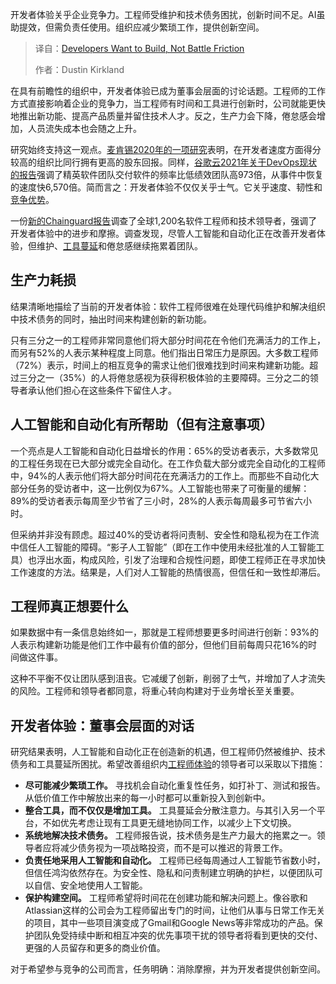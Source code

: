 <!--
title: 开发者只想构建，而非内耗
cover: https://cdn.thenewstack.io/media/2025/10/e9c28b0b-build12.jpg
summary: 开发者体验关乎企业竞争力。工程师受维护和技术债务困扰，创新时间不足。AI虽助提效，但需负责任使用。组织应减少繁琐工作，提供创新空间。
-->

开发者体验关乎企业竞争力。工程师受维护和技术债务困扰，创新时间不足。AI虽助提效，但需负责任使用。组织应减少繁琐工作，提供创新空间。

> 译自：[Developers Want to Build, Not Battle Friction](https://thenewstack.io/developers-want-to-build-not-battle-friction/)
> 
> 作者：Dustin Kirkland

在具有前瞻性的组织中，开发者体验已成为董事会层面的讨论话题。工程师的工作方式直接影响着企业的竞争力，当工程师有时间和工具进行创新时，公司就能更快地推出新功能、提高产品质量并留住技术人才。反之，生产力会下降，倦怠感会增加，人员流失成本也会随之上升。

研究始终支持这一观点。[麦肯锡2020年的一项研究](https://www.mckinsey.com/industries/technology-media-and-telecommunications/our-insights/developer-velocity-how-software-excellence-fuels-business-performance)表明，在开发者速度方面得分较高的组织比同行拥有更高的股东回报。同样，[谷歌云2021年关于DevOps现状的报告](https://services.google.com/fh/files/misc/state-of-devops-2021.pdf)强调了精英软件团队交付软件的频率比低绩效团队高973倍，从事件中恢复的速度快6,570倍。简而言之：开发者体验不仅仅关乎士气。它关乎速度、韧性和[竞争优势](https://thenewstack.io/improving-developer-experience-drives-profitability/)。

一份[新的Chainguard报告](https://www.chainguard.dev/2026-engineering-reality-report)调查了全球1,200名软件工程师和技术领导者，强调了开发者体验中的进步和摩擦。调查发现，尽管人工智能和自动化正在改善开发者体验，但维护、[工具蔓延](https://thenewstack.io/developers-unhappy-with-tool-sprawl-lagging-data-long-waits/)和倦怠感继续拖累着团队。

## **生产力耗损**

结果清晰地描绘了当前的开发者体验：软件工程师很难在处理代码维护和解决组织中技术债务的同时，抽出时间来构建创新的新功能。

只有三分之一的工程师非常同意他们将大部分时间花在令他们充满活力的工作上，而另有52%的人表示某种程度上同意。他们指出日常压力是原因。大多数工程师（72%）表示，时间上的相互竞争的需求让他们很难找到时间来构建新功能。超过三分之一（35%）的人将倦怠感视为获得积极体验的主要障碍。三分之二的领导者承认他们担心在这些条件下留住人才。

## **人工智能和自动化有所帮助（但有注意事项）**

一个亮点是人工智能和自动化日益增长的作用：65%的受访者表示，大多数常见的工程任务现在已大部分或完全自动化。在工作负载大部分或完全自动化的工程师中，94%的人表示他们将大部分时间花在充满活力的工作上。而那些不自动化大部分任务的受访者中，这一比例仅为67%。人工智能也带来了可衡量的缓解：89%的受访者表示每周至少节省了三小时，28%的人表示每周最多可节省六小时。

但采纳并非没有顾虑。超过40%的受访者将问责制、安全性和隐私视为在工作流中信任人工智能的障碍。“影子人工智能”（即在工作中使用未经批准的人工智能工具）也浮出水面，构成风险，引发了治理和合规性问题，即使工程师正在寻求加快工作速度的方法。结果是，人们对人工智能的热情很高，但信任和一致性却滞后。

## **工程师真正想要什么**

如果数据中有一条信息始终如一，那就是工程师想要更多时间进行创新：93%的人表示构建新功能是他们工作中最有价值的部分，但他们目前每周只花16%的时间做这件事。

这种不平衡不仅让团队感到沮丧。它减缓了创新，削弱了士气，并增加了人才流失的风险。工程师和领导者都同意，将重心转向构建对于业务增长至关重要。

## **开发者体验：董事会层面的对话**

研究结果表明，人工智能和自动化正在创造新的机遇，但工程师仍然被维护、技术债务和工具蔓延所困扰。希望改善组织内[工程师体验](https://thenewstack.io/7-reasons-why-developer-experience-is-a-strategic-priority/)的领导者可以采取以下措施：

*   **尽可能减少繁琐工作。** 寻找机会自动化重复性任务，如打补丁、测试和报告。从低价值工作中解放出来的每一小时都可以重新投入到创新中。
*   **整合工具，而不仅仅是增加工具。** 工具蔓延会分散注意力。与其引入另一个平台，不如优先考虑让现有工具更无缝地协同工作，以减少上下文切换。
*   **系统地解决技术债务。** 工程师报告说，技术债务是生产力最大的拖累之一。领导者应将减少债务视为一项战略投资，而不是可以推迟的背景工作。
*   **负责任地采用人工智能和自动化。** 工程师已经每周通过人工智能节省数小时，但信任鸿沟依然存在。为安全性、隐私和问责制建立明确的护栏，以便团队可以自信、安全地使用人工智能。
*   **保护构建空间。** 工程师希望将时间花在创建功能和解决问题上。像谷歌和Atlassian这样的公司会为工程师留出专门的时间，让他们从事与日常工作无关的项目，其中一些项目演变成了Gmail和Google News等非常成功的产品。保护团队免受持续中断和相互冲突的优先事项干扰的领导者将看到更快的交付、更强的人员留存和更多的商业价值。

对于希望参与竞争的公司而言，任务明确：消除摩擦，并为开发者提供创新空间。